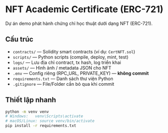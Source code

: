 # NFT Academic Certificate (ERC-721)

Dự án demo phát hành chứng chỉ học thuật dưới dạng NFT (ERC-721).

## Cấu trúc
- `contracts/` — Solidity smart contracts (ví dụ: `CertNFT.sol`)
- `scripts/` — Python scripts (compile, deploy, mint, test)
- `logs/` — Lưu địa chỉ contract, tx hash, log triển khai
- `assets/` — Hình ảnh / metadata JSON cho NFT
- `.env` — Config riêng (RPC_URL, PRIVATE_KEY) — **không commit**
- `requirements.txt` — Danh sách thư viện Python
- `.gitignore` — File/Folder cần bỏ qua khi commit

## Thiết lập nhanh
```bash
python -m venv venv
# Windows:   venv\Scripts\activate
# macOS/Linux: source venv/bin/activate
pip install -r requirements.txt
